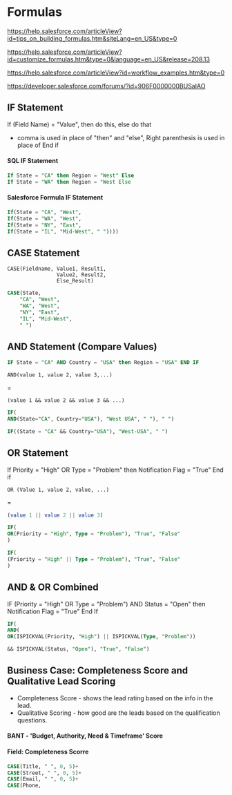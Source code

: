 # Formulas

https://help.salesforce.com/articleView?id=tips_on_building_formulas.htm&siteLang=en_US&type=0

https://help.salesforce.com/articleView?id=customize_formulas.htm&type=0&language=en_US&release=208.13

https://help.salesforce.com/articleView?id=workflow_examples.htm&type=0

https://developer.salesforce.com/forums/?id=906F0000000BUSaIAO

## IF Statement

If (Field Name) = "Value", then do this, else do that
- comma is used in place of "then" and "else",
Right parenthesis is used in place of End if

#### SQL IF Statement
```SQL
If State = "CA" then Region = "West" Else
If State = "WA" then Region = "West Else
```

#### Salesforce Formula IF Statement

```SQL
If(State = "CA", "West",
If(State = "WA", "West",
If(State = "NY", "East",
If(State = "IL", "Mid-West", " "))))
```

## CASE Statement
```
CASE(Fieldname, Value1, Result1,
                Value2, Result2,
                Else_Result)
```

```SQL
CASE(State, 
    "CA", "West",
    "WA", "West",
    "NY", "East",
    "IL", "Mid-West",
    " ")
```

## AND Statement (Compare Values)

```sql
IF State = "CA" AND Country = "USA" then Region = "USA" END IF
```

```
AND(value 1, value 2, value 3,...)
```
=
```
(value 1 && value 2 && value 3 && ...)
```

```sql
IF(
AND(State="CA", Country="USA"), "West USA", " "), " ")
```
```sql
IF((State = "CA" && Country="USA"), "West-USA", " ")
```

## OR Statement
If Priority = "High" OR Type = "Problem" then
Notification Flag = "True" End if
```
OR (Value 1, value 2, value, ...)
```
=
```sql
(value 1 || value 2 || value 3)
```
```sql
IF(
OR(Priority = "High", Type = "Problem"), "True", "False"
)
```
```sql
IF(
(Priority = "High" || Type = "Problem"), "True", "False"
)
```

## AND & OR Combined
IF (Priority = "High" OR Type = "Problem") AND Status = "Open" then Notification Flag = "True" End If

```sql
IF(
AND(
OR(ISPICKVAL(Priority, "High") || ISPICKVAL(Type, "Problem"))

&& ISPICKVAL(Status, "Open"), "True", "False")
```
## Business Case: Completeness Score and Qualitative Lead Scoring

* Completeness Score - shows the lead rating based on the info in the lead.
* Qualitative Scoring - how good are the leads based on the qualification questions.

#### BANT - 'Budget, Authority, Need & Timeframe' Score

#### Field: Completeness Scorre
```sql 
CASE(Title, " ", 0, 5)+
CASE(Street, " ", 0, 5)+
CASE(Email, " ", 0, 5)+
CASE(Phone,
```
